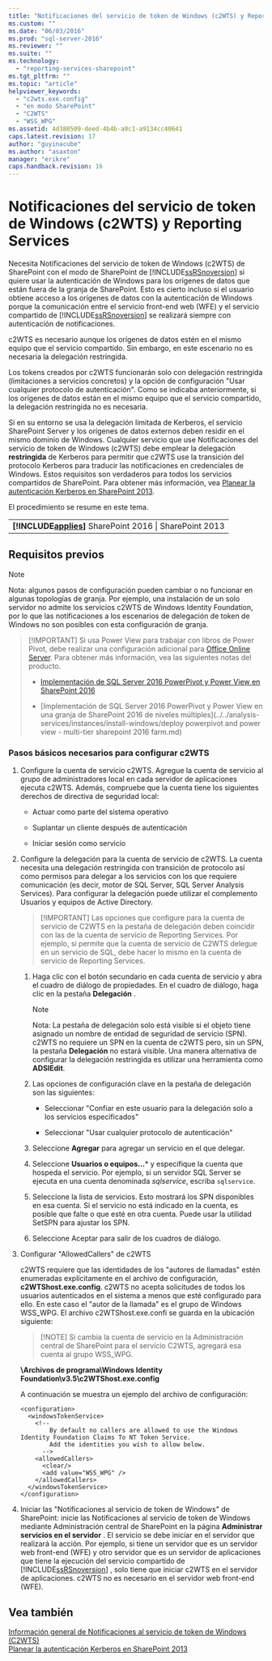 ```yaml
---
title: "Notificaciones del servicio de token de Windows (c2WTS) y Reporting Services | Microsoft Docs"
ms.custom: ""
ms.date: "06/03/2016"
ms.prod: "sql-server-2016"
ms.reviewer: ""
ms.suite: ""
ms.technology: 
  - "reporting-services-sharepoint"
ms.tgt_pltfrm: ""
ms.topic: "article"
helpviewer_keywords: 
  - "c2wts.exe.config"
  - "en modo SharePoint"
  - "C2WTS"
  - "WSS_WPG"
ms.assetid: 4d380509-deed-4b4b-a9c1-a9134cc40641
caps.latest.revision: 17
author: "guyinacube"
ms.author: "asaxton"
manager: "erikre"
caps.handback.revision: 16
---
```

# Notificaciones del servicio de token de Windows (c2WTS) y Reporting Services
  Necesita Notificaciones del servicio de token de Windows (c2WTS) de SharePoint con el modo de SharePoint de [!INCLUDE[ssRSnoversion](../../includes/ssrsnoversion-md.md)] si quiere usar la autenticación de Windows para los orígenes de datos que están fuera de la granja de SharePoint. Esto es cierto incluso si el usuario obtiene acceso a los orígenes de datos con la autenticación de Windows porque la comunicación entre el servicio front-end web (WFE) y el servicio compartido de [!INCLUDE[ssRSnoversion](../../includes/ssrsnoversion-md.md)] se realizará siempre con autenticación de notificaciones.  
  
 c2WTS es necesario aunque los orígenes de datos estén en el mismo equipo que el servicio compartido. Sin embargo, en este escenario no es necesaria la delegación restringida.  
  
 Los tokens creados por c2WTS funcionarán solo con delegación restringida (limitaciones a servicios concretos) y la opción de configuración "Usar cualquier protocolo de autenticación". Como se indicaba anteriormente, si los orígenes de datos están en el mismo equipo que el servicio compartido, la delegación restringida no es necesaria.  
  
 Si en su entorno se usa la delegación limitada de Kerberos, el servicio SharePoint Server y los orígenes de datos externos deben residir en el mismo dominio de Windows. Cualquier servicio que use Notificaciones del servicio de token de Windows (c2WTS) debe emplear la delegación **restringida** de Kerberos para permitir que c2WTS use la transición del protocolo Kerberos para traducir las notificaciones en credenciales de Windows. Estos requisitos son verdaderos para todos los servicios compartidos de SharePoint. Para obtener más información, vea [Planear la autenticación Kerberos en SharePoint 2013](http://technet.microsoft.com/library/ee806870.aspx).  
  
 El procedimiento se resume en este tema.  
  
||  
|-|  
|**[!INCLUDE[applies](../../includes/applies-md.md)]**  SharePoint 2016 &#124; SharePoint 2013|  
  
## Requisitos previos  
  
> [!NOTE]  
>  Nota: algunos pasos de configuración pueden cambiar o no funcionar en algunas topologías de granja. Por ejemplo, una instalación de un solo servidor no admite los servicios c2WTS de Windows Identity Foundation, por lo que las notificaciones a los escenarios de delegación de token de Windows no son posibles con esta configuración de granja. 

> [!IMPORTANT] Si usa Power View para trabajar con libros de Power Pivot, debe realizar una configuración adicional para [Office Online Server](https://technet.microsoft.com/library/jj219437\(v=office.16\).aspx). Para obtener más información, vea las siguientes notas del producto. 
>
> - [Implementación de SQL Server 2016 PowerPivot y Power View en SharePoint 2016](../../analysis-services/instances/install-windows/deploying-sql-server-2016-powerpivot-and-power-view-in-sharepoint-2016.md)
> 
> - [Implementación de SQL Server 2016 PowerPivot y Power View en una granja de SharePoint 2016 de niveles múltiples](../../analysis-services/instances/install-windows/deploy powerpivot and power view - multi-tier sharepoint 2016 farm.md)
  
### Pasos básicos necesarios para configurar c2WTS  
  
1.  Configure la cuenta de servicio c2WTS. Agregue la cuenta de servicio al grupo de administradores local en cada servidor de aplicaciones ejecuta c2WTS. Además, compruebe que la cuenta tiene los siguientes derechos de directiva de seguridad local:  
  
    -   Actuar como parte del sistema operativo  
  
    -   Suplantar un cliente después de autenticación  
  
    -   Iniciar sesión como servicio  
  
2.  Configure la delegación para la cuenta de servicio de c2WTS. La cuenta necesita una delegación restringida con transición de protocolo así como permisos para delegar a los servicios con los que requiere comunicación (es decir, motor de SQL Server, SQL Server Analysis Services). Para configurar la delegación puede utilizar el complemento Usuarios y equipos de Active Directory.  

    > [!IMPORTANT] Las opciones que configure para la cuenta de servicio de C2WTS en la pestaña de delegación deben coincidir con las de la cuenta de servicio de Reporting Services. Por ejemplo, si permite que la cuenta de servicio de C2WTS delegue en un servicio de SQL, debe hacer lo mismo en la cuenta de servicio de Reporting Services.
  
    1.  Haga clic con el botón secundario en cada cuenta de servicio y abra el cuadro de diálogo de propiedades. En el cuadro de diálogo, haga clic en la pestaña **Delegación** .  
  
        > [!NOTE]  
        >  Nota: La pestaña de delegación solo está visible si el objeto tiene asignado un nombre de entidad de seguridad de servicio (SPN). c2WTS no requiere un SPN en la cuenta de c2WTS pero, sin un SPN, la pestaña **Delegación** no estará visible. Una manera alternativa de configurar la delegación restringida es utilizar una herramienta como **ADSIEdit**.  
  
    2.  Las opciones de configuración clave en la pestaña de delegación son las siguientes:  
  
        -   Seleccionar "Confiar en este usuario para la delegación solo a los servicios especificados"  
  
        -   Seleccionar "Usar cualquier protocolo de autenticación"  

    3. Seleccione **Agregar** para agregar un servicio en el que delegar.
    
    4. Seleccione **Usuarios o equipos...*** y especifique la cuenta que hospeda el servicio. Por ejemplo, si un servidor SQL Server se ejecuta en una cuenta denominada *sqlservice*, escriba `sqlservice`.
    
    5. Seleccione la lista de servicios. Esto mostrará los SPN disponibles en esa cuenta. Si el servicio no está indicado en la cuenta, es posible que falte o que esté en otra cuenta. Puede usar la utilidad SetSPN para ajustar los SPN.
    
    6. Seleccione Aceptar para salir de los cuadros de diálogo.
  
3.  Configurar "AllowedCallers" de c2WTS  
  
     c2WTS requiere que las identidades de los "autores de llamadas" estén enumeradas explícitamente en el archivo de configuración, **c2WTShost.exe.config**. c2WTS no acepta solicitudes de todos los usuarios autenticados en el sistema a menos que esté configurado para ello. En este caso el "autor de la llamada" es el grupo de Windows WSS_WPG. El archivo c2WTShost.exe.confi se guarda en la ubicación siguiente:  
     
     > [!NOTE] Si cambia la cuenta de servicio en la Administración central de SharePoint para el servicio C2WTS, agregará esa cuenta al grupo WSS_WPG.
  
     **\Archivos de programa\Windows Identity Foundation\v3.5\c2WTShost.exe.config**  
  
     A continuación se muestra un ejemplo del archivo de configuración:  
  
    ```  
    <configuration>  
      <windowsTokenService>  
        <!--  
            By default no callers are allowed to use the Windows Identity Foundation Claims To NT Token Service.  
            Add the identities you wish to allow below.  
          -->  
        <allowedCallers>  
          <clear/>  
          <add value="WSS_WPG" />  
        </allowedCallers>  
      </windowsTokenService>  
    </configuration>  
    ```    
4.  Iniciar las "Notificaciones al servicio de token de Windows" de SharePoint: inicie las Notificaciones al servicio de token de Windows mediante Administración central de SharePoint en la página **Administrar servicios en el servidor** . El servicio se debe iniciar en el servidor que realizará la acción. Por ejemplo, si tiene un servidor que es un servidor web front-end (WFE) y otro servidor que es un servidor de aplicaciones que tiene la ejecución del servicio compartido de [!INCLUDE[ssRSnoversion](../../includes/ssrsnoversion-md.md)] , solo tiene que iniciar c2WTS en el servidor de aplicaciones. c2WTS no es necesario en el servidor web front-end (WFE).  
  
## Vea también  
 [Información general de Notificaciones al servicio de token de Windows (C2WTS)](http://msdn.microsoft.com/library/ee517278.aspx)   
 [Planear la autenticación Kerberos en SharePoint 2013](http://technet.microsoft.com/library/ee806870.aspx)  
  
  